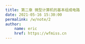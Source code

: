 ```yaml
---
title: 第二章 微型计算机的基本组成电路
date: 2021-05-16 15:30:00
permalink: /w/note/2
author: 
    name: eric
    href: https://wfmiss.cn
---
```

